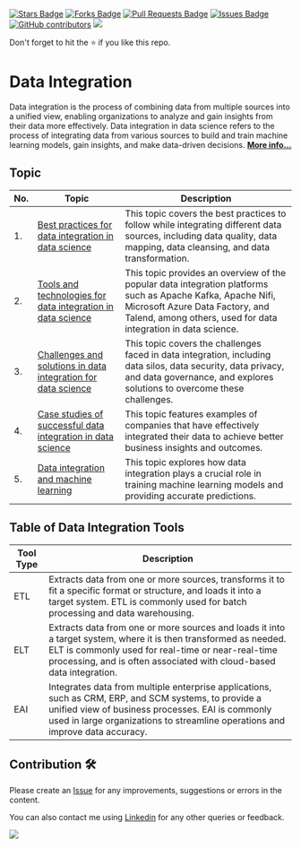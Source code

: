 <a href="https://github.com/drshahizan/special-topic-data-engineering/stargazers"><img src="https://img.shields.io/github/stars/drshahizan/special-topic-data-engineering" alt="Stars Badge"/></a>
<a href="https://github.com/drshahizan/special-topic-data-engineering/network/members"><img src="https://img.shields.io/github/forks/drshahizan/special-topic-data-engineering" alt="Forks Badge"/></a>
<a href="https://github.com/drshahizan/special-topic-data-engineering/pulls"><img src="https://img.shields.io/github/issues-pr/drshahizan/special-topic-data-engineering" alt="Pull Requests Badge"/></a>
<a href="https://github.com/drshahizan/special-topic-data-engineering/issues"><img src="https://img.shields.io/github/issues/drshahizan/special-topic-data-engineering" alt="Issues Badge"/></a>
<a href="https://github.com/drshahizan/special-topic-data-engineering/graphs/contributors"><img alt="GitHub contributors" src="https://img.shields.io/github/contributors/drshahizan/special-topic-data-engineering?color=2b9348"></a>
![](https://visitor-badge.glitch.me/badge?page_id=drshahizan/special-topic-data-engineering)

Don't forget to hit the :star: if you like this repo.

# Data Integration

Data integration is the process of combining data from multiple sources into a unified view, enabling organizations to analyze and gain insights from their data more effectively. Data integration in data science refers to the process of integrating data from various sources to build and train machine learning models, gain insights, and make data-driven decisions. [**More info...**](00-intro.md)

## Topic

| No. | Topic  | Description |
| --- | ----------- | ----------- |
| 1. | [Best practices for data integration in data science](01-best-practice.md) | This topic covers the best practices to follow while integrating different data sources, including data quality, data mapping, data cleansing, and data transformation. |
| 2. | [Tools and technologies for data integration in data science](02-tools.md) | This topic provides an overview of the popular data integration platforms such as Apache Kafka, Apache Nifi, Microsoft Azure Data Factory, and Talend, among others, used for data integration in data science. |
| 3. | [Challenges and solutions in data integration for data science](03-challenges.md) | This topic covers the challenges faced in data integration, including data silos, data security, data privacy, and data governance, and explores solutions to overcome these challenges. |
| 4. | [Case studies of successful data integration in data science](04-case-study.md) | This topic features examples of companies that have effectively integrated their data to achieve better business insights and outcomes. |
| 5. | [Data integration and machine learning](05-di-ml.md) | This topic explores how data integration plays a crucial role in training machine learning models and providing accurate predictions. |


## Table of Data Integration Tools

| Tool Type | Description |
| --------- | ----------- |
| ETL       | Extracts data from one or more sources, transforms it to fit a specific format or structure, and loads it into a target system. ETL is commonly used for batch processing and data warehousing. |
| ELT       | Extracts data from one or more sources and loads it into a target system, where it is then transformed as needed. ELT is commonly used for real-time or near-real-time processing, and is often associated with cloud-based data integration. |
| EAI       | Integrates data from multiple enterprise applications, such as CRM, ERP, and SCM systems, to provide a unified view of business processes. EAI is commonly used in large organizations to streamline operations and improve data accuracy. |

## Contribution 🛠️
Please create an [Issue](https://github.com/drshahizan/special-topic-data-engineering/issues) for any improvements, suggestions or errors in the content.

You can also contact me using [Linkedin](https://www.linkedin.com/in/drshahizan/) for any other queries or feedback.

![](https://visitor-badge.glitch.me/badge?page_id=drshahizan)



